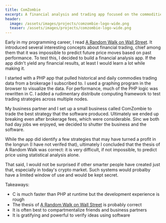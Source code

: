 ```yaml
---
title: ComZombie
excerpt: A financial analysis and trading app focused on the commodities market
header:
  image: /assets/images/projects/comzombie-logo-wide.png
  teaser: /assets/images/projects/comzombie-logo-wide.png
---
```


Early in my programming career, I read [A Random Walk on Wall Street](https://en.wikipedia.org/wiki/A_Random_Walk_Down_Wall_Street). It introduced several interesting concepts about financial trading, chief among them that it was impossible to predict future price moves based on past performance. To test this, I decided to build a financial analysis app. If the app didn't yield any financial results, at least I would learn a lot while making it.

I started with a PHP app that pulled historical and daily commodies trading data from a brokerage I subscribed to. I used a graphing program in the browser to visualize the data. For performance, much of the PHP logic was rewritten in C. I added a rudimentary distribute computing framework to test trading strategies across multiple nodes.

My business partner and I set up a small business called ComZombie to trade the best strategy that the software produced. Ultimately we ended up breaking even after brokerage fees, which were considerable. Sinc we both had day jobs we enjoyed, we decided to shutter the business and the software.

While the app did identify a few strategies that may have turned a profit in the longrun (I have not verifed that), ultimately I concluded that the thesis of A Random Walk was correct: it is very difficult, if not impossible, to predict price using statistical analysis alone.

That said, I would not be surprised if other smarter people have created just that, especially in today's crypto market. Such systems would probalby have a limited window of use and would be kept secret.

Takeaways:
  * C is much faster than PHP at runtime but the development experience is rough
  * The thesis of [A Random Walk on Wall Street](https://en.wikipedia.org/wiki/A_Random_Walk_Down_Wall_Street) is probably correct
  * It is often best to compartmentalize friends and business partners
  * It is gratifying and powerful to verify ideas using software
